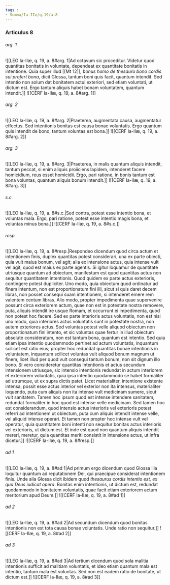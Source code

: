 ```yaml
---
tags : 
- Summa/Ia-IIæ/q.19/a.8
---
```


### Articulus 8

###### arg. 1
![[LEO Ia-IIæ, q. 19, a. 8#arg. 1|Ad octavum sic proceditur. Videtur quod quantitas bonitatis in voluntate, dependeat ex quantitate bonitatis in intentione. Quia super illud [[Mt 12]], *bonus homo de thesauro bono cordis sui profert bona*, dicit Glossa, tantum boni quis facit, quantum intendit. Sed intentio non solum dat bonitatem actui exteriori, sed etiam voluntati, ut dictum est. Ergo tantum aliquis habet bonam voluntatem, quantum intendit.]]
![[CERF Ia-IIæ, q. 19, a. 8#arg. 1]]

###### arg. 2
![[LEO Ia-IIæ, q. 19, a. 8#arg. 2|Praeterea, augmentata causa, augmentatur effectus. Sed intentionis bonitas est causa bonae voluntatis. Ergo quantum quis intendit de bono, tantum voluntas est bona.]]
![[CERF Ia-IIæ, q. 19, a. 8#arg. 2]]

###### arg. 3
![[LEO Ia-IIæ, q. 19, a. 8#arg. 3|Praeterea, in malis quantum aliquis intendit, tantum peccat, si enim aliquis proiiciens lapidem, intenderet facere homicidium, reus esset homicidii. Ergo, pari ratione, in bonis tantum est bona voluntas, quantum aliquis bonum intendit.]]
![[CERF Ia-IIæ, q. 19, a. 8#arg. 3]]

###### s.c.
![[LEO Ia-IIæ, q. 19, a. 8#s.c.|Sed contra, potest esse intentio bona, et voluntas mala. Ergo, pari ratione, potest esse intentio magis bona, et voluntas minus bona.]]
![[CERF Ia-IIæ, q. 19, a. 8#s.c.]]

###### resp.
![[LEO Ia-IIæ, q. 19, a. 8#resp.|Respondeo dicendum quod circa actum et intentionem finis, duplex quantitas potest considerari, una ex parte obiecti, quia vult maius bonum, vel agit; alia ex intensione actus, quia intense vult vel agit, quod est maius ex parte agentis. Si igitur loquamur de quantitate utriusque quantum ad obiectum, manifestum est quod quantitas actus non sequitur quantitatem intentionis. Quod quidem ex parte actus exterioris, contingere potest dupliciter. Uno modo, quia obiectum quod ordinatur ad finem intentum, non est proportionatum fini illi, sicut si quis daret decem libras, non posset consequi suam intentionem, si intenderet emere rem valentem centum libras. Alio modo, propter impedimenta quae supervenire possunt circa exteriorem actum, quae non est in potestate nostra removere, puta, aliquis intendit ire usque Romam, et occurrunt ei impedimenta, quod non potest hoc facere. Sed ex parte interioris actus voluntatis, non est nisi uno modo, quia interiores actus voluntatis sunt in potestate nostra, non autem exteriores actus. Sed voluntas potest velle aliquod obiectum non proportionatum fini intento, et sic voluntas quae fertur in illud obiectum absolute consideratum, non est tantum bona, quantum est intentio. Sed quia etiam ipsa intentio quodammodo pertinet ad actum voluntatis, inquantum scilicet est ratio eius; propter hoc redundat quantitas bonae intentionis in voluntatem, inquantum scilicet voluntas vult aliquod bonum magnum ut finem, licet illud per quod vult consequi tantum bonum, non sit dignum illo bono. Si vero consideretur quantitas intentionis et actus secundum intensionem utriusque, sic intensio intentionis redundat in actum interiorem et exteriorem voluntatis, quia ipsa intentio quodammodo se habet formaliter ad utrumque, ut ex supra dictis patet. Licet materialiter, intentione existente intensa, possit esse actus interior vel exterior non ita intensus, materialiter loquendo, puta cum aliquis non ita intense vult medicinam sumere, sicut vult sanitatem. Tamen hoc ipsum quod est intense intendere sanitatem, redundat formaliter in hoc quod est intense velle medicinam. Sed tamen hoc est considerandum, quod intensio actus interioris vel exterioris potest referri ad intentionem ut obiectum, puta cum aliquis intendit intense velle, vel aliquid intense operari. Et tamen non propter hoc intense vult vel operatur, quia quantitatem boni intenti non sequitur bonitas actus interioris vel exterioris, ut dictum est. Et inde est quod non quantum aliquis intendit mereri, meretur, quia quantitas meriti consistit in intensione actus, ut infra dicetur.]]
![[CERF Ia-IIæ, q. 19, a. 8#resp.]]

###### ad 1
![[LEO Ia-IIæ, q. 19, a. 8#ad 1|Ad primum ergo dicendum quod Glossa illa loquitur quantum ad reputationem Dei, qui praecipue considerat intentionem finis. Unde alia Glossa dicit ibidem quod *thesaurus cordis intentio est, ex qua Deus iudicat opera*. Bonitas enim intentionis, ut dictum est, redundat quodammodo in bonitatem voluntatis, quae facit etiam exteriorem actum meritorium apud Deum.]]
![[CERF Ia-IIæ, q. 19, a. 8#ad 1]]

###### ad 2
![[LEO Ia-IIæ, q. 19, a. 8#ad 2|Ad secundum dicendum quod bonitas intentionis non est tota causa bonae voluntatis. Unde ratio non sequitur.]]
![[CERF Ia-IIæ, q. 19, a. 8#ad 2]]

###### ad 3
![[LEO Ia-IIæ, q. 19, a. 8#ad 3|Ad tertium dicendum quod sola malitia intentionis sufficit ad malitiam voluntatis, et ideo etiam quantum mala est intentio, tantum mala est voluntas. Sed non est eadem ratio de bonitate, ut dictum est.]]
![[CERF Ia-IIæ, q. 19, a. 8#ad 3]]

